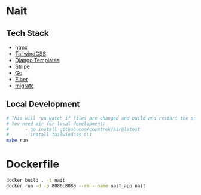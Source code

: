 # Nait

## Tech Stack
- [htmx](https://htmx.org)
- [TailwindCSS](https://tailwindcss.com/)
- [Django Templates]()
- [Stripe]()
- [Go]()
- [Fiber]()
- [migrate](https://github.com/golang-migrate/migrate)

## Local Development

```bash
# This will run watch if files are changed and build and restart the server
# You need air for local development:
#      - go install github.com/cosmtrek/air@latest
#      - install tailwindcss CLI
make run
```

# Dockerfile
```bash
docker build . -t nait
docker run -d -p 8080:8080 --rm --name nait_app nait
```